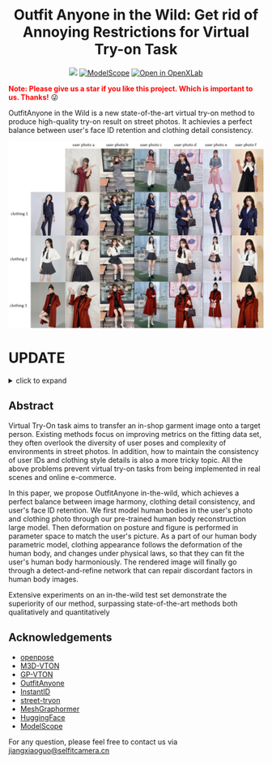 <div align="center">
<h1>Outfit Anyone in the Wild: Get rid of Annoying Restrictions for Virtual Try-on Task</h1>

<a href='https://huggingface.co/spaces/selfit-camera/OutfitAnyone-in-the-Wild'><img src='https://img.shields.io/badge/%F0%9F%A4%97%20Hugging%20Face-Spaces-blue'></a>
[![ModelScope](https://img.shields.io/badge/ModelScope-Studios-blue)](https://www.modelscope.cn/studios/selfitcamera/OutfitAnyoneInTheWild/summary)
[![Open in OpenXLab](https://cdn-static.openxlab.org.cn/app-center/openxlab_app.svg)](https://openxlab.org.cn/apps/detail/jiangxiaoguo/OutfitAnyone-in-the-Wild)

</div>


<font color='red'>**Note: Please give us a star if you like this project. Which is important to us. Thanks!**</font> :stuck_out_tongue_winking_eye:


OutfitAnyone in the Wild is a new state-of-the-art virtual try-on method to produce high-quality try-on result on street photos. It achievies a perfect balance between user's face ID retention and clothing detail consistency.

<img src='assets/show.JPG'>


# UPDATE
<details>
<summary> click to expand</summary>
* 2024.03.18 We believe that the gpt-3 time for try-on has arrived. We will soon release an API to create clothing models and try-on.
* 2024.03.01 The hand generation problem is solved, algorithm will almost never get misshapen hands.
* 2024.02.05 We have added skin color matching, and the algorithm effect is more friendly to people of all races.
* 2023.12.28 We have added many innovative tricks to solve the problem of user facial id consistency.
* 2023.11.12 The algorithm process of user try-on is implemented for the first time, and the robustness of the try-on effect under different poses amazed us all.
* 2023.07.20 After countless attempts, we successfully found a way to embed clothing information into the human body parametric model.
* 2023.03.06 After burning nearly $750,000, a massive 3D human body dataset was collected.
* 2022.12.15 Several PhDs got together for dinner, and one of them proposed to develop a try-on algorithm that has no restrictions on user photos. 
</details>


## Abstract
Virtual Try-On task aims to transfer an in-shop garment image onto a target person. Existing methods focus on improving metrics on the fitting data set, they often overlook the diversity of user poses and complexity of environments in street photos. In addition, how to maintain the consistency of user IDs and clothing style details is also a more tricky topic. All the above problems prevent virtual try-on tasks from being implemented in real scenes and online e-commerce. 

In this paper, we propose OutfitAnyone in-the-wild, which achieves a perfect balance between image harmony, clothing detail consistency, and user's face ID retention.
We first model human bodies in the user's photo and clothing photo through our pre-trained human body reconstruction large model. Then deformation on posture and figure is performed in parameter space to match the user's picture. As a part of our human body parametric model, clothing appearance follows the deformation of the human body, and changes under physical laws, so that they can fit the user's human body harmoniously. The rendered image will finally go through a detect-and-refine network that can repair discordant factors in human body images. 

Extensive experiments on an in-the-wild test set demonstrate the superiority of our method, surpassing state-of-the-art methods both qualitatively and quantitatively

<!-- 
## Api Usage Tips
- Get your own ```openId``` and ```apiKey``` in WeChat applet **SelfitCamera (赛飞相机)**
- Create your clothing model in WeChat applet **SelfitCamera (赛飞相机)**, record its ```clothId``` in details page.
- Upload your pose image with function ```upload_pose_img```, then public a cloth swap task ```publicClothSwap```
- Get result with ```getInfRes```
 -->

## Acknowledgements
- [openpose](https://github.com/CMU-Perceptual-Computing-Lab/openpose) 
- [M3D-VTON](https://github.com/fyviezhao/M3D-VTON) 
- [GP-VTON](https://github.com/xiezhy6/GP-VTON) 
- [OutfitAnyone](https://github.com/HumanAIGC/OutfitAnyone) 
- [InstantID](https://github.com/InstantID/InstantID) 
- [street-tryon](https://github.com/cuiaiyu/street-tryon-benchmark) 
- [MeshGraphormer](https://github.com/microsoft/MeshGraphormer) 
- [HuggingFace](https://github.com/huggingface)
- [ModelScope](https://github.com/modelscope/modelscope) 

For any question, please feel free to contact us via jiangxiaoguo@selfitcamera.cn
